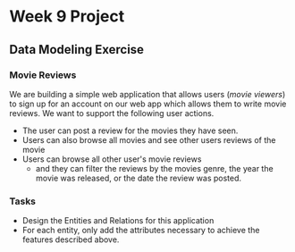 # Week 9 Project

## Data Modeling Exercise

### Movie Reviews

We are building a simple web application that allows users (_movie viewers_) to sign up for an account on our web app which allows them to write movie reviews. We want to support the following user actions.

- The user can post a review for the movies they have seen. 
- Users can also browse all movies and see other users reviews of the movie
- Users can browse all other user's movie reviews
    + and they can filter the reviews by the movies genre, the year the movie was released, or the date the review was posted.

### Tasks

- Design the Entities and Relations for this application
- For each entity, only add the attributes necessary to achieve the features described above.
